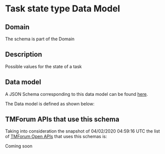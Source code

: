 # Task state type Data Model

## Domain

The  schema is part of the  Domain

## Description

Possible values for the state of a task

## Data model

A JSON Schema corresponding to this data model can be found
[here](https://github.com/tmforum-rand/schemas/blob/candidates/Common/TaskStateType.schema.json).

The Data model is defined as shown below:





## TMForum APIs that use this schema

Taking into consideration the snapshot of 04/02/2020 04:59:16 UTC the list of [TMForum Open APIs](https://www.tmforum.org/open-apis/) that uses this schemas is:

Coming soon